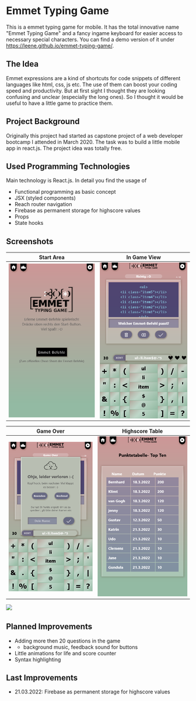 
# Emmet Typing Game

This is a emmet typing game for mobile. It has the total innovative name "Emmet Typing Game" and a fancy ingame keyboard for easier access to necessary special characters. You can find a demo version of it under https://leene.github.io/emmet-typing-game/.

## The Idea

Emmet expressions are a kind of shortcuts for code snippets of different languages like html, css, js etc. The use of them can boost your coding speed and productivity. But at first sight I thought they are looking confusing and unclear (especially the long ones). So I thought it would be useful to have a little game to practice them.

## Project Background

Originally this project had started as capstone project of a web developer bootcamp I attended in March 2020. The task was to build a little mobile app in react.js. The project idea was totally free.

## Used Programming Technologies

Main technology is React.js. In detail you find the usage of 
 - Functional programming as basic concept
 - JSX (styled components)
 - Reach router navigation
 - Firebase as permanent storage for highscore values
 - Props
 - State hooks

 ## Screenshots
 |          Start Area           |             In Game View         |
| :----------------------------: | :------------------------------: | 
| ![](./public/screenshots_finishedApp/startArea.png) | ![](./public/screenshots_finishedApp/ingameView.png)  | 

 |          Game Over            |             Highscore Table      |      
| :----------------------------: | :------------------------------: | 
![](./public/screenshots_finishedApp/gameOverDialog.png) | ![](./public/screenshots_finishedApp/highscoreTabelle.png) | 

![](./img/screenshots_finishedApp/startArea.png) 
## Planned Improvements
- Adding more then 20 questions in the game
- - background music, feedback sound for buttons
- Little animations for life and score counter
- Syntax highlighting

## Last Improvements
- 21.03.2022: Firebase as permanent storage for highscore values 





